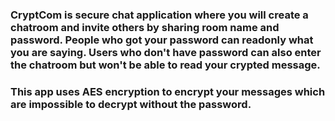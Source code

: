 ### CryptCom is secure chat application where you will create a chatroom and invite others by sharing room name and password. People who got your password can readonly what you are saying. Users who don't have password can also enter the chatroom but won't be able to read your crypted message.

### This app uses AES encryption to encrypt your messages which are impossible to decrypt without the password.


